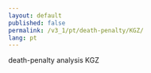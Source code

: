 ```yaml
---
layout: default
published: false
permalink: /v3_1/pt/death-penalty/KGZ/
lang: pt
---
```


death-penalty analysis KGZ
